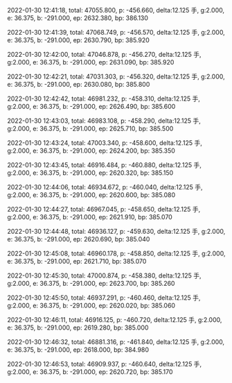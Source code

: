 2022-01-30 12:41:18, total: 47055.800, p: -456.660, delta:12.125 手, g:2.000, e: 36.375, b: -291.000, ep: 2632.380, bp: 386.130

2022-01-30 12:41:39, total: 47068.749, p: -456.570, delta:12.125 手, g:2.000, e: 36.375, b: -291.000, ep: 2630.790, bp: 385.920

2022-01-30 12:42:00, total: 47046.878, p: -456.270, delta:12.125 手, g:2.000, e: 36.375, b: -291.000, ep: 2631.090, bp: 385.920

2022-01-30 12:42:21, total: 47031.303, p: -456.320, delta:12.125 手, g:2.000, e: 36.375, b: -291.000, ep: 2630.080, bp: 385.800

2022-01-30 12:42:42, total: 46981.232, p: -458.310, delta:12.125 手, g:2.000, e: 36.375, b: -291.000, ep: 2626.490, bp: 385.600

2022-01-30 12:43:03, total: 46983.108, p: -458.290, delta:12.125 手, g:2.000, e: 36.375, b: -291.000, ep: 2625.710, bp: 385.500

2022-01-30 12:43:24, total: 47003.340, p: -458.600, delta:12.125 手, g:2.000, e: 36.375, b: -291.000, ep: 2624.200, bp: 385.350

2022-01-30 12:43:45, total: 46916.484, p: -460.880, delta:12.125 手, g:2.000, e: 36.375, b: -291.000, ep: 2620.320, bp: 385.150

2022-01-30 12:44:06, total: 46934.672, p: -460.040, delta:12.125 手, g:2.000, e: 36.375, b: -291.000, ep: 2620.600, bp: 385.080

2022-01-30 12:44:27, total: 46967.045, p: -458.650, delta:12.125 手, g:2.000, e: 36.375, b: -291.000, ep: 2621.910, bp: 385.070

2022-01-30 12:44:48, total: 46936.127, p: -459.630, delta:12.125 手, g:2.000, e: 36.375, b: -291.000, ep: 2620.690, bp: 385.040

2022-01-30 12:45:08, total: 46960.178, p: -458.850, delta:12.125 手, g:2.000, e: 36.375, b: -291.000, ep: 2621.710, bp: 385.070

2022-01-30 12:45:30, total: 47000.874, p: -458.380, delta:12.125 手, g:2.000, e: 36.375, b: -291.000, ep: 2623.700, bp: 385.260

2022-01-30 12:45:50, total: 46937.291, p: -460.460, delta:12.125 手, g:2.000, e: 36.375, b: -291.000, ep: 2620.020, bp: 385.060

2022-01-30 12:46:11, total: 46916.125, p: -460.720, delta:12.125 手, g:2.000, e: 36.375, b: -291.000, ep: 2619.280, bp: 385.000

2022-01-30 12:46:32, total: 46881.316, p: -461.840, delta:12.125 手, g:2.000, e: 36.375, b: -291.000, ep: 2618.000, bp: 384.980

2022-01-30 12:46:53, total: 46909.937, p: -460.640, delta:12.125 手, g:2.000, e: 36.375, b: -291.000, ep: 2620.720, bp: 385.170